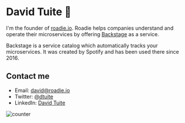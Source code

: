 # David Tuite 👋

I'm the founder of [roadie.io](https://roadie.io). Roadie helps companies understand and operate
their microservices by offering [Backstage](https://github.com/spotify/backstage) as a service.

Backstage is a service catalog which automatically tracks your microservices. It was created
by Spotify and has been used there since 2016.

## Contact me

- Email: [david@roadie.io](mailto:david@roadie.io)
- Twitter: [@dtuite](https://twitter.com/dtuite)
- LinkedIn: [David Tuite](https://www.linkedin.com/in/davidtuite/)

![counter](http://enhjh53jo9zumy3.m.pipedream.net.m.pipedream.net)
